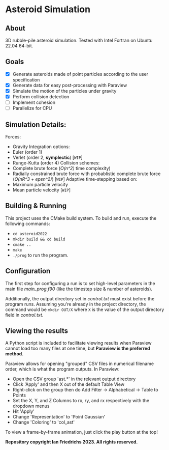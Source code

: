 # Asteroid Simulation
## About
3D rubble-pile asteroid simulation. Tested with Intel Fortran on Ubuntu 22.04 64-bit.

## Goals
- [x] Generate asteroids made of point particles according to the user specification
- [x] Generate data for easy post-processing with Paraview
- [x] Simulate the motion of the particles under gravity
- [x] Perform collision detection
- [ ] Implement cohesion
- [ ] Parallelize for CPU

## Simulation Details:
Forces:
- Gravity
Integration options:
- Euler (order 1)
- Verlet (order 2, **symplectic**) [`WIP`]
- Runge-Kutta (order 4)
Collision schemes:
- Complete brute force (_O(n^2)_ time complexity)
- Radially constrained brute force with probablistic complete brute force (_O(n*R^3 + eps*n^2)_) [`WIP`]
Adaptive time-stepping based on:
- Maximum particle velocity
- Mean particle velocity [`WIP`] 

## Building & Running
This project uses the CMake build system. To build and run, execute the following commands:
* `cd asteroid2022`
* `mkdir build && cd build`
* `cmake ..`
* `make`
* `./prog` to run the program.

## Configuration
The first step for configuring a run is to set high-level parameters in the main file *main_prog.f90* (like the timestep size & number of asteroids).

Additionally, the output directory set in *control.txt* must exist before the program runs. Assuming you're already in the project directory, the command would be `mkdir OUT/X` where `X` is the value of the output directory field in *control.txt*.

## Viewing the results
A Python script is included to facilitate viewing results when Paraview cannot load too many files at one time, but **Paraview is the preferred method**.

Paraview allows for opening "grouped" CSV files in numerical filename order, which is what the program outputs. In Paraview:
* Open the CSV group 'ast.*' in the relevant output directory
* Click 'Apply' and then X out of the default Table View
* Right-click on the group then do Add Filter -> Alphabetical -> Table to Points
* Set the X, Y, and Z Columns to rx, ry, and rx respectively with the dropdown menus
* Hit 'Apply'
* Change 'Representation' to 'Point Gaussian'
* Change 'Coloring' to 'col_ast'

To view a frame-by-frame animation, just click the play button at the top!

**Repository copyright Ian Friedrichs 2023. All rights reserved.**